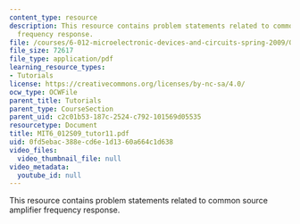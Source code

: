 ```yaml
---
content_type: resource
description: This resource contains problem statements related to common source amplifier
  frequency response.
file: /courses/6-012-microelectronic-devices-and-circuits-spring-2009/0fd5ebac388ecd6e1d1360a664c1d638_MIT6_012S09_tutor11.pdf
file_size: 72617
file_type: application/pdf
learning_resource_types:
- Tutorials
license: https://creativecommons.org/licenses/by-nc-sa/4.0/
ocw_type: OCWFile
parent_title: Tutorials
parent_type: CourseSection
parent_uid: c2c01b53-187c-2524-c792-101569d05535
resourcetype: Document
title: MIT6_012S09_tutor11.pdf
uid: 0fd5ebac-388e-cd6e-1d13-60a664c1d638
video_files:
  video_thumbnail_file: null
video_metadata:
  youtube_id: null
---
```

This resource contains problem statements related to common source amplifier frequency response.